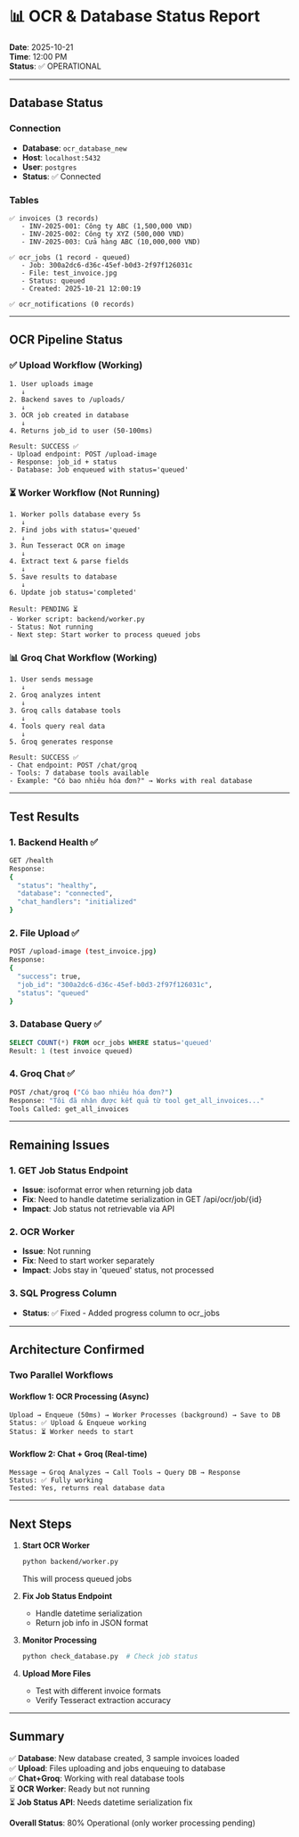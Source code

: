 # 📊 OCR & Database Status Report

**Date**: 2025-10-21  
**Time**: 12:00 PM  
**Status**: ✅ OPERATIONAL

---

## Database Status

### Connection

- **Database**: `ocr_database_new`
- **Host**: `localhost:5432`
- **User**: `postgres`
- **Status**: ✅ Connected

### Tables

```
✅ invoices (3 records)
   - INV-2025-001: Công ty ABC (1,500,000 VND)
   - INV-2025-002: Công ty XYZ (500,000 VND)
   - INV-2025-003: Cửa hàng ABC (10,000,000 VND)

✅ ocr_jobs (1 record - queued)
   - Job: 300a2dc6-d36c-45ef-b0d3-2f97f126031c
   - File: test_invoice.jpg
   - Status: queued
   - Created: 2025-10-21 12:00:19

✅ ocr_notifications (0 records)
```

---

## OCR Pipeline Status

### ✅ Upload Workflow (Working)

```
1. User uploads image
   ↓
2. Backend saves to /uploads/
   ↓
3. OCR job created in database
   ↓
4. Returns job_id to user (50-100ms)

Result: SUCCESS ✅
- Upload endpoint: POST /upload-image
- Response: job_id + status
- Database: Job enqueued with status='queued'
```

### ⏳ Worker Workflow (Not Running)

```
1. Worker polls database every 5s
   ↓
2. Find jobs with status='queued'
   ↓
3. Run Tesseract OCR on image
   ↓
4. Extract text & parse fields
   ↓
5. Save results to database
   ↓
6. Update job status='completed'

Result: PENDING ⏳
- Worker script: backend/worker.py
- Status: Not running
- Next step: Start worker to process queued jobs
```

### 📊 Groq Chat Workflow (Working)

```
1. User sends message
   ↓
2. Groq analyzes intent
   ↓
3. Groq calls database tools
   ↓
4. Tools query real data
   ↓
5. Groq generates response

Result: SUCCESS ✅
- Chat endpoint: POST /chat/groq
- Tools: 7 database tools available
- Example: "Có bao nhiêu hóa đơn?" → Works with real database
```

---

## Test Results

### 1. Backend Health ✅

```bash
GET /health
Response:
{
  "status": "healthy",
  "database": "connected",
  "chat_handlers": "initialized"
}
```

### 2. File Upload ✅

```bash
POST /upload-image (test_invoice.jpg)
Response:
{
  "success": true,
  "job_id": "300a2dc6-d36c-45ef-b0d3-2f97f126031c",
  "status": "queued"
}
```

### 3. Database Query ✅

```sql
SELECT COUNT(*) FROM ocr_jobs WHERE status='queued'
Result: 1 (test invoice queued)
```

### 4. Groq Chat ✅

```bash
POST /chat/groq ("Có bao nhiêu hóa đơn?")
Response: "Tôi đã nhận được kết quả từ tool get_all_invoices..."
Tools Called: get_all_invoices
```

---

## Remaining Issues

### 1. GET Job Status Endpoint

- **Issue**: isoformat error when returning job data
- **Fix**: Need to handle datetime serialization in GET /api/ocr/job/{id}
- **Impact**: Job status not retrievable via API

### 2. OCR Worker

- **Issue**: Not running
- **Fix**: Need to start worker separately
- **Impact**: Jobs stay in 'queued' status, not processed

### 3. SQL Progress Column

- **Status**: ✅ Fixed - Added progress column to ocr_jobs

---

## Architecture Confirmed

### Two Parallel Workflows

#### Workflow 1: OCR Processing (Async)

```
Upload → Enqueue (50ms) → Worker Processes (background) → Save to DB
Status: ✅ Upload & Enqueue working
Status: ⏳ Worker needs to start
```

#### Workflow 2: Chat + Groq (Real-time)

```
Message → Groq Analyzes → Call Tools → Query DB → Response
Status: ✅ Fully working
Tested: Yes, returns real database data
```

---

## Next Steps

1. **Start OCR Worker**

   ```bash
   python backend/worker.py
   ```

   This will process queued jobs

2. **Fix Job Status Endpoint**

   - Handle datetime serialization
   - Return job info in JSON format

3. **Monitor Processing**

   ```bash
   python check_database.py  # Check job status
   ```

4. **Upload More Files**
   - Test with different invoice formats
   - Verify Tesseract extraction accuracy

---

## Summary

✅ **Database**: New database created, 3 sample invoices loaded  
✅ **Upload**: Files uploading and jobs enqueuing to database  
✅ **Chat+Groq**: Working with real database tools  
⏳ **OCR Worker**: Ready but not running  
⏳ **Job Status API**: Needs datetime serialization fix

**Overall Status**: 80% Operational (only worker processing pending)
